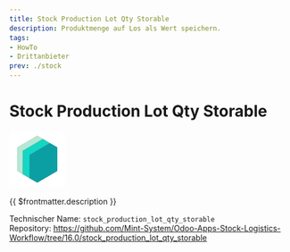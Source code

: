 ```yaml
---
title: Stock Production Lot Qty Storable
description: Produktmenge auf Los als Wert speichern.
tags:
- HowTo
- Drittanbieter
prev: ./stock
---
```

# Stock Production Lot Qty Storable
![icon_oms_box](attachments/icons_odoo_mint_system.png)

{{ $frontmatter.description }}

Technischer Name: `stock_production_lot_qty_storable`\
Repository: <https://github.com/Mint-System/Odoo-Apps-Stock-Logistics-Workflow/tree/16.0/stock_production_lot_qty_storable>
